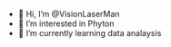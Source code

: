 - 👋 Hi, I’m @VisionLaserMan
- 👀 I’m interested in Phyton
- 🌱 I’m currently learning data analaysis


<!---
VisionLaserMan/VisionLaserMan is a ✨ special ✨ repository because its `README.md` (this file) appears on your GitHub profile.
You can click the Preview link to take a look at your changes.
--->
